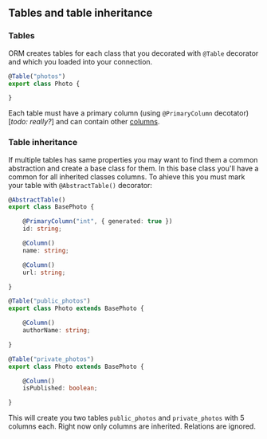 ## Tables and table inheritance

### Tables

ORM creates tables for each class that you decorated with `@Table` decorator and which you loaded into your
connection.

```typescript
@Table("photos")
export class Photo {

}
```

Each table must have a primary column (using `@PrimaryColumn` decotator) [*todo: really?*] and can contain
other [columns](table-columns.md).

### Table inheritance

If multiple tables has same properties you may want to find them a common abstraction and create a base
class for them. In this base class you'll have a common for all inherited classes columns. To ahieve this you
must mark your table with `@AbstractTable()` decorator:

```typescript
@AbstractTable()
export class BasePhoto {

    @PrimaryColumn("int", { generated: true })
    id: string;

    @Column()
    name: string;

    @Column()
    url: string;

}

@Table("public_photos")
export class Photo extends BasePhoto {

    @Column()
    authorName: string;

}

@Table("private_photos")
export class Photo extends BasePhoto {

    @Column()
    isPublished: boolean;

}
```

This will create you two tables `public_photos` and `private_photos` with 5 columns each.
Right now only columns are inherited. Relations are ignored.